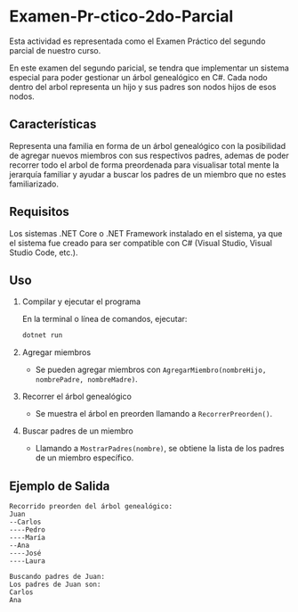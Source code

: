 # Examen-Pr-ctico-2do-Parcial
Esta actividad es representada como el Examen Práctico del segundo parcial de nuestro curso.

En este examen del segundo paricial, se tendra que implementar un sistema especial para poder gestionar un árbol genealógico en C#.
Cada nodo dentro del arbol representa un hijo y sus padres son nodos hijos de esos nodos.

## Características
Representa una familia en forma de un árbol genealógico con la posibilidad de agregar nuevos miembros con sus respectivos padres,
ademas de poder recorrer todo el arbol de forma preordenada para visualisar total mente la jerarquía familiar y ayudar a buscar los
padres de un miembro que no estes familiarizado.

## Requisitos
Los sistemas .NET Core o .NET Framework instalado en el sistema, ya que el sistema fue creado para ser compatible con C# 
(Visual Studio, Visual Studio Code, etc.).

## Uso

1. Compilar y ejecutar el programa
   
   En la terminal o línea de comandos, ejecutar:
   ```sh
   dotnet run
   ```
   
2. Agregar miembros
   - Se pueden agregar miembros con `AgregarMiembro(nombreHijo, nombrePadre, nombreMadre)`.
   
3. Recorrer el árbol genealógico
   - Se muestra el árbol en preorden llamando a `RecorrerPreorden()`.

4. Buscar padres de un miembro
   - Llamando a `MostrarPadres(nombre)`, se obtiene la lista de los padres de un miembro específico.

## Ejemplo de Salida
```
Recorrido preorden del árbol genealógico:
Juan
--Carlos
----Pedro
----María
--Ana
----José
----Laura

Buscando padres de Juan:
Los padres de Juan son:
Carlos
Ana
```

